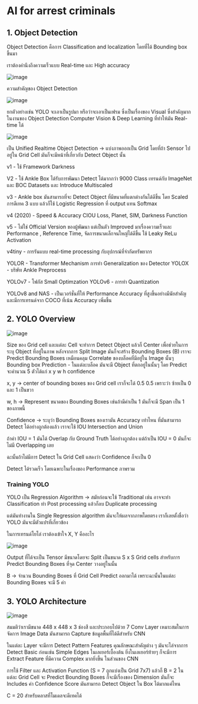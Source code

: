 # AI for arrest criminals


## 1. Object Detection

Object Detection คือการ Classification and localization โดยที่ได้ Bounding box ขึ้นมา

เราต้องคำนึงถึงความเร็วแบบ Real-time และ High accuracy

![image](https://github.com/user-attachments/assets/bd5012c8-40b8-45e7-a6f5-d84418b97984)

ความสำคัญของ Object Detection

![image](https://github.com/user-attachments/assets/5fc29574-51fb-408c-a213-7a8d8354ef2c)

ยกตัวอย่างเช่น YOLO จะเอาเป็นรูปมา หรือว่าจะเอาเป็นเฟรม ซึ่งเป็นเรื่องของ Visual ซึ่งสำคัญมากในงานของ Object Detection
Computer Vision & Deep Learning ที่ทำให้มัน Real-time ได้

![image](https://github.com/user-attachments/assets/b8ea4d8e-e9c9-4f2b-b625-682413081410)

เป็น Unified Realtime Object Detection -> แบ่งภาพออกเป็น Grid โดยที่ถ้า Sensor ไปอยู่ใน Grid Cell มันก็จะมีหน้าที่เกี่ยวกับ Detect Object นั้น

v1 - ใช้ Framework Darkness

V2 - ใช้ Ankle Box ได้รับการพัฒนา Detect ได้มากกว่า 9000 Class เทรนด์กับ ImageNet และ BOC Datasets และ Introduce Multiscaled

v3 - Ankle box มันสามารถที่จะ Detect Object ที่มีขนาดที่แตกต่างกันได้ดีขึ้น โดย Scaled การดีเทค 3 แบบ แล้วก็ใช้ Logistic Regression ที่ output แทน Softmax

v4 (2020) - Speed & Accuracy CIOU Loss, Planet, SIM, Darkness Function

v5 - ไม่ใช่ Official Version ของผู้พัฒนา แต่เป็นตัว Improved มาเรื่องความเร็วและ Performance , Reference Time, จัดการขนาดเล็กจนใหญ่ได้ดีขึ้น ใช้ Leaky ReLu Activation

v4tiny - การรันแบบ real-time processing กับอุปกรณ์ที่จำกัดทรัพยากร

YOLOR - Transformer Mechanism การทำ Generalization ของ Detector
YOLOX - บริษัท Ankle Preprocess

YOLOv7 - โฟกัส Small Optimzation YOLOv6 - การทำ Quantization

YOLOv8 and NAS - เป็นเวอร์ชั่นที่ให้ Performance Accuracy ที่สูงขึ้นอย่างมีนัยสำคัญ และมีการเทรนด์จาก COCO ที่เน้น Accuracy เพิ่มขึ้น

## 2. YOLO Overview

![image](https://github.com/user-attachments/assets/84e86dfe-b521-44fd-a103-f70c71292af6)

Size ของ Grid cell และแต่ละ Cell จะทำการ Detect Object แล้วก็ Center เพื่อช่วยในการระบุ Object ที่อยู่ในภาพ หลังจากการ Split Image
มันก็จะสร้าง Bounding Boxes (B) เราจะ Predict Bounding Boxes เหมือนคลุม Correlate ของบล็อคที่มีอยู่ใน Image นั้นๆ
Bounding box Prediction - ในแต่ละบล็อค มันจะมี Object ที่ตกอยู่ในนั้นๆ โดย Predict จะคำนวณ 5 ตัวได้แก่ x y w h confidence

x, y -> center of bounding boxes ของ Grid cell เราก็จะได้ 0.5 0.5 เพราะว่า ซ้ายเป็น 0 และ 1 เป็นขวา

w, h -> Represent ขนาดของ Bounding Boxes เช่นถ้ามีค่าเป็น 1 มันก็จะมี Span เป็น 1 ของภาพนี้

Confidence -> ระบุว่า Bounding Boxes ของเรามัน Accuracy เท่าไหน ที่มันสามารถ Detect ได้อย่างถูกต้องแล้ว เราจะใช้ IOU Intersection and Union

ถ้าค่า IOU = 1 มันได้ Overlap กับ Ground Truth ได้อย่างถูกต้อง แต่ถ้าเป็น IOU = 0 มันก็จะไม่มี Overlapping เลย

ฉะนั้นถ้าไม่มีการ Detect ใน Grid Cell แสดงว่า Confidence ก็จะเป็น 0

Detect ได้รวดเร็ว โดยเฉพาะในเรื่องของ Performance ภาพรวม

### Training YOLO

YOLO เป็น Regression Algorithm -> สมัยก่อนจะใช้ Traditional เช่น อาจจะทำ Classification ทำ Post processing แล้วก็ลบ Duplicate processing

แต่มันทำงานใน Single Regression algorithm มันจะให้ผลจากภาพโดยตรง เราก็เลยตั้งชื่อว่า YOLO มันจะมีตัวแปรที่เกี่ยวข้อง


ในการเทรนด์โยโล่ เราต้องเข้าใจ X, Y คืออะไร

![image](https://github.com/user-attachments/assets/12e4f92a-dcbd-4f80-b416-258aa17eacf6)

Output ที่ได้จะเป็น Tensor มีขนาดโดยจะ Split เป็นขนาด S x S Grid cells สำหรับการ Predict Bounding Boxes ที่จุด Center วางอยู่ในนั้น

B -> จำนวน Bounding Boxes ที่ Grid Cell Predict ออกมาได้ เพราะฉะนั้นในแต่ละ Bounding Boxes จะมี 5 ค่า


## 3. YOLO Architecture

![image](https://github.com/user-attachments/assets/f7f91224-3a24-47ef-88ec-eeca6c23c8ee)

สมมติว่าเรามีขนาด 448 x 448 x 3 ช่องสี และประกอบไปด้วย 7 Conv Layer เหมาะสมในการจัดการ Image Data มันสามารถ Capture ข้อมูลพื้นที่ได้ดีสำหรับ CNN

ในแต่ละ Layer จะมีการ Detect Pattern Features คุณลักษณะสำคัญต่าง ๆ มันจะไล่จากการ Detect Basic ก่อนเช่น Simple Edges ในเลเยอร์เบื้องต้น ยิ่งในเลเยอร์ท้ายๆ ก็จะมีการ Extract Feature ที่มีความ Complex มากยิ่งขึ้น ในส่วนของ CNN

การใช้ Filter และ Activation Function (S = 7 ถูกแบ่งเป็น Grid 7x7) แล้วก็ B = 2 ในแต่ละ Grid Cell จะ Predict Bounding Boxes ก็จะมีเรื่องของ Dimension มันก็จะ Includes ค่า Confidence Score มันสามารถ Detect Object ใน Box ได้มากแค่ไหน

C = 20 สำหรับคลาสที่โมเดลจะดีเทคได้




